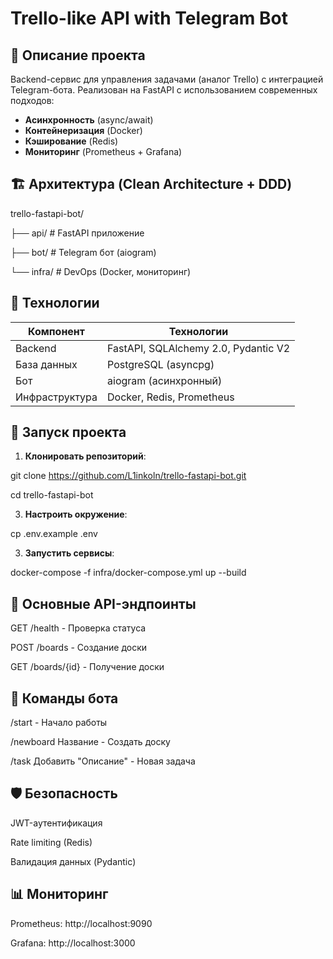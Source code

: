 # Trello-like API with Telegram Bot

## 📌 Описание проекта
Backend-сервис для управления задачами (аналог Trello) с интеграцией Telegram-бота. Реализован на FastAPI с использованием современных подходов:
- **Асинхронность** (async/await)
- **Контейнеризация** (Docker)
- **Кэширование** (Redis)
- **Мониторинг** (Prometheus + Grafana)

## 🏗 Архитектура (Clean Architecture + DDD)

trello-fastapi-bot/

├── api/ # FastAPI приложение

├── bot/ # Telegram бот (aiogram)

└── infra/ # DevOps (Docker, мониторинг)

## 🔧 Технологии
| Компонент       | Технологии                          |
|-----------------|-------------------------------------|
| Backend         | FastAPI, SQLAlchemy 2.0, Pydantic V2|
| База данных     | PostgreSQL (asyncpg)                |
| Бот             | aiogram (асинхронный)               |
| Инфраструктура  | Docker, Redis, Prometheus           |

## 🚀 Запуск проекта
1. **Клонировать репозиторий**:

git clone https://github.com/L1inkoln/trello-fastapi-bot.git

cd trello-fastapi-bot

3. **Настроить окружение**:
   
cp .env.example .env

3. **Запустить сервисы**:

docker-compose -f infra/docker-compose.yml up --build

## 📡 Основные API-эндпоинты
GET /health - Проверка статуса

POST /boards - Создание доски

GET /boards/{id} - Получение доски

## 🤖 Команды бота
/start - Начало работы

/newboard Название - Создать доску

/task Добавить "Описание" - Новая задача

## 🛡️ Безопасность
JWT-аутентификация

Rate limiting (Redis)

Валидация данных (Pydantic)

## 📊 Мониторинг
Prometheus: http://localhost:9090

Grafana: http://localhost:3000
